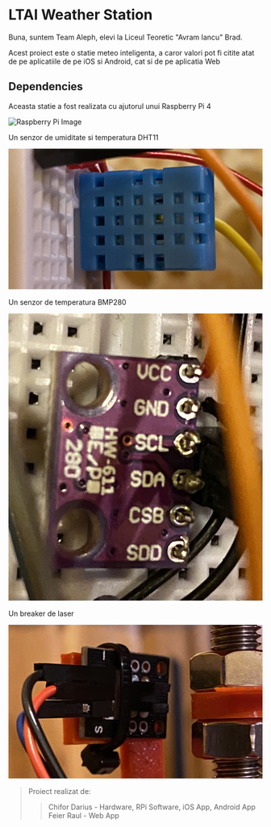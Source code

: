 # LTAI Weather Station

Buna, suntem Team Aleph, elevi la Liceul Teoretic "Avram Iancu" Brad.

Acest proiect este o statie meteo inteligenta, a caror valori pot fi citite atat de pe aplicatiile de pe iOS si Android, cat si de pe aplicatia Web

## Dependencies

Aceasta statie a fost realizata cu ajutorul unui Raspberry Pi 4

![Raspberry Pi Image](Images/RPi.png "Raspberry Pi 4")

Un senzor de umiditate si temperatura DHT11

![DHT11 Image](Images/DHT11.png "DHT 11")

Un senzor de temperatura BMP280

![BMP280 Image](Images/BMP280.png "BMP 280")

Un breaker de laser

![Laser Breaker Image](Images/Laser-Breaker.png "Laser Breaker")

> Proiect realizat de:
>> Chifor Darius - Hardware, RPi Software, iOS App, Android App\
>> Feier Raul    - Web App